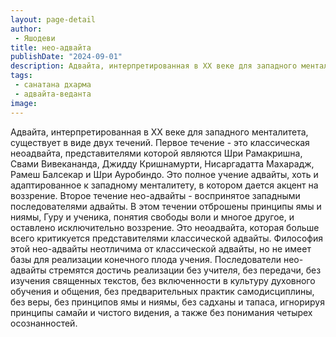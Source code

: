 ```yaml
---
layout: page-detail
author:
 - Яшодеви
title: нео-адвайта
publishDate: "2024-09-01"
description: Адвайта, интерпретированная в XX веке для западного менталитета, существует в виде двух течений. Первое течение - это классическая неоадвайта, представителями которой являются Шри Рамакришна, Свами Вивекананда, Джидду Кришнамурти, Нисаргадатта Махарадж, Рамеш Балсекар и Шри Ауробиндо. Это полное учение адвайты, хоть и адаптированное к западному менталитету, в котором дается акцент на воззрение.
tags:
 - санатана дхарма
 - адвайта-веданта
image: 
---
```


Адвайта, интерпретированная в XX веке для западного менталитета, существует в виде двух течений. Первое течение - это классическая неоадвайта, представителями которой являются Шри Рамакришна, Свами Вивекананда, Джидду Кришнамурти, Нисаргадатта Махарадж, Рамеш Балсекар и Шри Ауробиндо. Это полное учение адвайты, хоть и адаптированное к западному менталитету, в котором дается акцент на воззрение.
Второе течение нео-адвайты - воспринятое западными последователями адвайты. В этом течении отброшены принципы ямы и ниямы, Гуру и ученика, понятия свободы воли и многое другое, и оставлено исключительно воззрение. Это неоадвайта, которая больше всего критикуется представителями классической адвайты. Философия этой нео-адвайты неотличима от классической адвайты, но не имеет базы для реализации конечного плода учения. Последователи нео-адвайты стремятся достичь реализации без учителя, без передачи, без изучения священных текстов, без включенности в культуру духовного обучения и общения, без предварительных практик самодисциплины, без веры, без принципов ямы и ниямы, без садханы и тапаса, игнорируя принципы самайи и чистого видения, а также без понимания четырех осознанностей.

